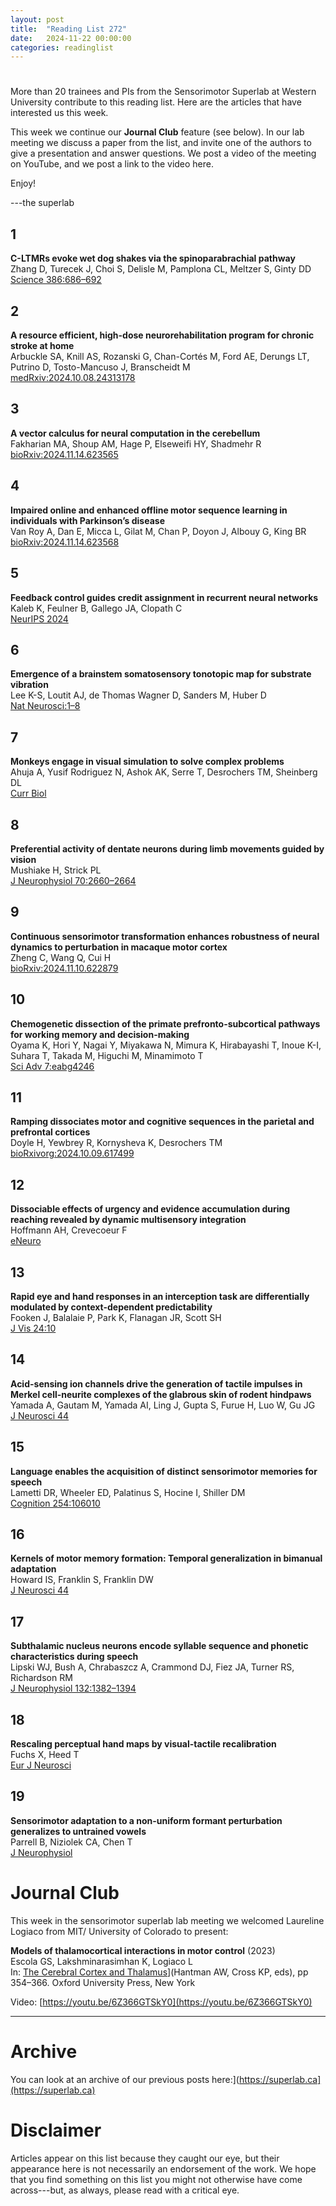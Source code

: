 ```yaml
---
layout: post
title:  "Reading List 272"
date:   2024-11-22 00:00:00
categories: readinglist
---
```


# 

More than 20 trainees and PIs from the Sensorimotor Superlab at Western University contribute to this reading list. Here are the articles that have interested us this week.  

This week we continue our **Journal Club** feature (see below). In our lab meeting we discuss a paper from the list, and invite one of the authors to give a presentation and answer questions. We post a video of the meeting on YouTube, and we post a link to the video here.

Enjoy!  

---the superlab


## 1
**C-LTMRs evoke wet dog shakes via the spinoparabrachial pathway**  
Zhang D, Turecek J, Choi S, Delisle M, Pamplona CL, Meltzer S, Ginty DD  
[Science 386:686–692](https://www.science.org/doi/10.1126/science.adq8834)

## 2
**A resource efficient, high-dose neurorehabilitation program for chronic stroke at home**  
Arbuckle SA, Knill AS, Rozanski G, Chan-Cortés M, Ford AE, Derungs LT, Putrino D, Tosto-Mancuso J, Branscheidt M  
[medRxiv:2024.10.08.24313178](https://doi.org/10.1101/2024.10.08.24313178)

## 3
**A vector calculus for neural computation in the cerebellum**  
Fakharian MA, Shoup AM, Hage P, Elseweifi HY, Shadmehr R  
[bioRxiv:2024.11.14.623565](https://www.biorxiv.org/content/10.1101/2024.11.14.623565v1.abstract)

## 4
**Impaired online and enhanced offline motor sequence learning in individuals with Parkinson’s disease**  
Van Roy A, Dan E, Micca L, Gilat M, Chan P, Doyon J, Albouy G, King BR  
[bioRxiv:2024.11.14.623568](https://www.biorxiv.org/content/10.1101/2024.11.14.623568v1.abstract)

## 5
**Feedback control guides credit assignment in recurrent neural networks**  
Kaleb K, Feulner B, Gallego JA, Clopath C  
[NeurIPS 2024](https://openreview.net/forum?id=xavWvnJTST)

## 6
**Emergence of a brainstem somatosensory tonotopic map for substrate vibration**  
Lee K-S, Loutit AJ, de Thomas Wagner D, Sanders M, Huber D  
[Nat Neurosci:1–8](https://www.nature.com/articles/s41593-024-01821-1)

## 7
**Monkeys engage in visual simulation to solve complex problems**  
Ahuja A, Yusif Rodriguez N, Ashok AK, Serre T, Desrochers TM, Sheinberg DL  
[Curr Biol](http://dx.doi.org/10.1016/j.cub.2024.10.026)

## 8
**Preferential activity of dentate neurons during limb movements guided by vision**  
Mushiake H, Strick PL  
[J Neurophysiol 70:2660–2664](https://journals.physiology.org/doi/10.1152/jn.1993.70.6.2660)

## 9
**Continuous sensorimotor transformation enhances robustness of neural dynamics to perturbation in macaque motor cortex**  
Zheng C, Wang Q, Cui H  
[bioRxiv:2024.11.10.622879](https://www.biorxiv.org/content/10.1101/2024.11.10.622879v2.abstract)

## 10
**Chemogenetic dissection of the primate prefronto-subcortical pathways for working memory and decision-making**  
Oyama K, Hori Y, Nagai Y, Miyakawa N, Mimura K, Hirabayashi T, Inoue K-I, Suhara T, Takada M, Higuchi M, Minamimoto T  
[Sci Adv 7:eabg4246](https://www.science.org/doi/10.1126/sciadv.abg4246)

## 11
**Ramping dissociates motor and cognitive sequences in the parietal and prefrontal cortices**  
Doyle H, Yewbrey R, Kornysheva K, Desrochers TM  
[bioRxivorg:2024.10.09.617499](https://www.biorxiv.org/content/10.1101/2024.10.09.617499v1.abstract)

## 12
**Dissociable effects of urgency and evidence accumulation during reaching revealed by dynamic multisensory integration**  
Hoffmann AH, Crevecoeur F  
[eNeuro](https://www.eneuro.org/content/early/2024/11/13/ENEURO.0262-24.2024.abstract)

## 13
**Rapid eye and hand responses in an interception task are differentially modulated by context-dependent predictability**  
Fooken J, Balalaie P, Park K, Flanagan JR, Scott SH  
[J Vis 24:10](https://doi.org/10.1167/jov.24.12.10)

## 14
**Acid-sensing ion channels drive the generation of tactile impulses in Merkel cell-neurite complexes of the glabrous skin of rodent hindpaws**  
Yamada A, Gautam M, Yamada AI, Ling J, Gupta S, Furue H, Luo W, Gu JG  
[J Neurosci 44](https://www.jneurosci.org/content/44/47/e0885242024.abstract)

## 15
**Language enables the acquisition of distinct sensorimotor memories for speech**  
Lametti DR, Wheeler ED, Palatinus S, Hocine I, Shiller DM  
[Cognition 254:106010](http://dx.doi.org/10.1016/j.cognition.2024.106010)

## 16
**Kernels of motor memory formation: Temporal generalization in bimanual adaptation**  
Howard IS, Franklin S, Franklin DW  
[J Neurosci 44](https://www.jneurosci.org/content/44/47/e0359242024.abstract)

## 17
**Subthalamic nucleus neurons encode syllable sequence and phonetic characteristics during speech**  
Lipski WJ, Bush A, Chrabaszcz A, Crammond DJ, Fiez JA, Turner RS, Richardson RM  
[J Neurophysiol 132:1382–1394](https://journals.physiology.org/doi/10.1152/jn.00471.2023)

## 18
**Rescaling perceptual hand maps by visual-tactile recalibration**  
Fuchs X, Heed T  
[Eur J Neurosci](https://onlinelibrary.wiley.com/doi/abs/10.1111/ejn.16571)

## 19
**Sensorimotor adaptation to a non-uniform formant perturbation generalizes to untrained vowels**  
Parrell B, Niziolek CA, Chen T  
[J Neurophysiol](https://journals.physiology.org/doi/10.1152/jn.00240.2024)

# Journal Club

This week in the sensorimotor superlab lab meeting we welcomed Laureline Logiaco from MIT/ University of Colorado to present:

**Models of thalamocortical interactions in motor control**  (2023)  
Escola GS, Lakshminarasimhan K, Logiaco L  
In: [The Cerebral Cortex and Thalamus](https://academic.oup.com/book/55212/chapter/427110505)](Hantman AW, Cross KP, eds), pp 354–366. Oxford University Press, New York

Video: [https://youtu.be/6Z366GTSkY0](https://youtu.be/6Z366GTSkY0)









---

# Archive
You can look at an archive of our previous posts here:](https://superlab.ca](https://superlab.ca)


# Disclaimer
Articles appear on this list because they caught our eye, but their appearance here is not necessarily an endorsement of the work. We hope that you find something on this list you might not otherwise have come across---but, as always, please read with a critical eye.
